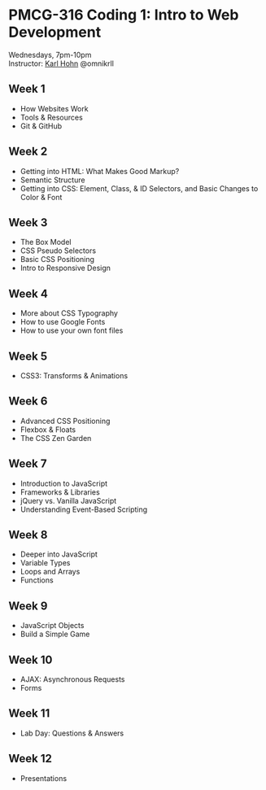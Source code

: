 # PMCG-316 Coding 1: Intro to Web Development
Wednesdays, 7pm-10pm  
Instructor: [Karl Hohn](http://omnikrll.github.io) @omnikrll

## Week 1
* How Websites Work
* Tools & Resources
* Git & GitHub  

## Week 2
* Getting into HTML: What Makes Good Markup?
* Semantic Structure
* Getting into CSS: Element, Class, & ID Selectors, and Basic Changes to Color & Font

## Week 3
* The Box Model
* CSS Pseudo Selectors
* Basic CSS Positioning
* Intro to Responsive Design

## Week 4
* More about CSS Typography
* How to use Google Fonts
* How to use your own font files

## Week 5
* CSS3: Transforms & Animations

## Week 6
* Advanced CSS Positioning
* Flexbox & Floats
* The CSS Zen Garden

## Week 7
* Introduction to JavaScript
* Frameworks & Libraries
* jQuery vs. Vanilla JavaScript
* Understanding Event-Based Scripting

## Week 8
* Deeper into JavaScript
* Variable Types
* Loops and Arrays
* Functions

## Week 9
* JavaScript Objects
* Build a Simple Game

## Week 10
* AJAX: Asynchronous Requests
* Forms

## Week 11
* Lab Day: Questions & Answers

## Week 12
* Presentations
